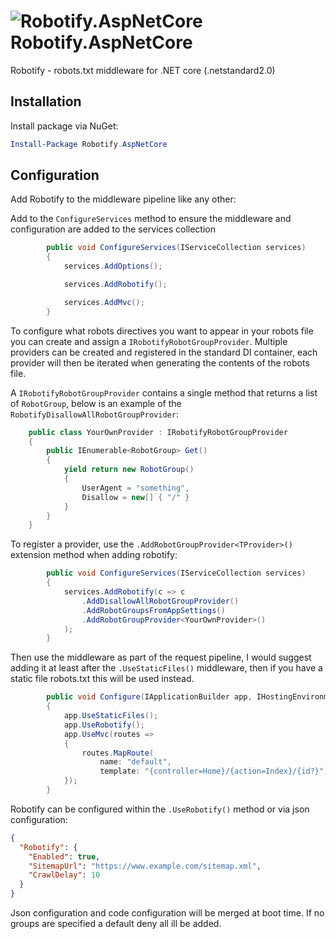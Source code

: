 # ![Robotify.AspNetCore](https://raw.githubusercontent.com/stormid/robotify.aspnetcore/master/docs/img/robot.png) Robotify.AspNetCore

Robotify - robots.txt middleware for .NET core (.netstandard2.0)

## Installation

Install package via NuGet:

```powershell
Install-Package Robotify.AspNetCore
```

## Configuration

Add Robotify to the middleware pipeline like any other:

Add to the `ConfigureServices` method to ensure the middleware and configuration are added to the services collection

```c#
        public void ConfigureServices(IServiceCollection services)
        {
            services.AddOptions();

            services.AddRobotify();

            services.AddMvc();
        }
```

To configure what robots directives you want to appear in your robots file you can create and assign a `IRobotifyRobotGroupProvider`.  Multiple providers can be created and registered in the standard DI container, each provider will then be iterated when generating the contents of the robots file.

A `IRobotifyRobotGroupProvider` contains a single method that returns a list of `RobotGroup`, below is an example of the `RobotifyDisallowAllRobotGroupProvider`:

```c#
    public class YourOwnProvider : IRobotifyRobotGroupProvider
    {
        public IEnumerable<RobotGroup> Get()
        {
            yield return new RobotGroup() 
			{			
				UserAgent = "something",
				Disallow = new[] { "/" }
			}
        }
    }
```

To register a provider, use the `.AddRobotGroupProvider<TProvider>()` extension method when adding robotify:

```c#
        public void ConfigureServices(IServiceCollection services)
        {
            services.AddRobotify(c => c
                .AddDisallowAllRobotGroupProvider()
                .AddRobotGroupsFromAppSettings()
                .AddRobotGroupProvider<YourOwnProvider>()
            );
        }
```


Then use the middleware as part of the request pipeline, I would suggest adding it at least after the `.UseStaticFiles()` middleware, then if you have a static file robots.txt this will be used instead.

```c#
        public void Configure(IApplicationBuilder app, IHostingEnvironment env, ILoggerFactory loggerFactory)
        {
            app.UseStaticFiles();
            app.UseRobotify();
            app.UseMvc(routes =>
            {
                routes.MapRoute(
                    name: "default",
                    template: "{controller=Home}/{action=Index}/{id?}");
            });
        }
```

Robotify can be configured within the `.UseRobotify()` method or via json configuration:

```json
{
  "Robotify": {
    "Enabled": true,
    "SitemapUrl": "https://www.example.com/sitemap.xml",
    "CrawlDelay": 10
  }
}
```

Json configuration and code configuration will be merged at boot time.  If no groups are specified a default deny all ill be added.
